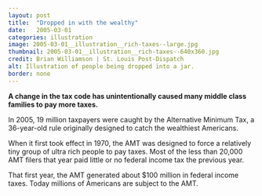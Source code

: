 ```yaml
---
layout: post
title:  "Dropped in with the wealthy"
date:   2005-03-01
categories: illustration
image: 2005-03-01__illustration__rich-taxes--large.jpg
thumbnail: 2005-03-01__illustration__rich-taxes--640x360.jpg
credit: Brian Williamson | St. Louis Post-Dispatch
alt: Illustration of people being dropped into a jar.
border: none
---
```


**A change in the tax code has unintentionally caused many middle class families to pay more taxes.**

In 2005, 19 million taxpayers were caught by the Alternative Minimum Tax, a 36-year-old rule originally designed to catch the wealthiest Americans.

When it first took effect in 1970, the AMT was designed to force a relatively tiny group of ultra rich people to pay taxes. Most of the less than 20,000 AMT filers that year paid little or no federal income tax the previous year.

That first year, the AMT generated about $100 million in federal income taxes. Today millions of Americans are subject to the AMT.